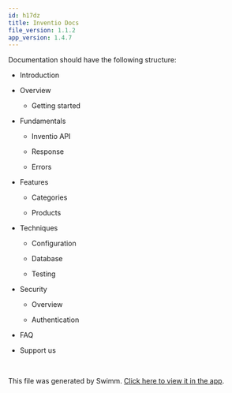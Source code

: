 ```yaml
---
id: h17dz
title: Inventio Docs
file_version: 1.1.2
app_version: 1.4.7
---
```


<!-- Intro - Do not remove this comment -->
Documentation should have the following structure:

*   Introduction
    
*   Overview
    
    *   Getting started
        
*   Fundamentals
    
    *   Inventio API
        
    *   Response
        
    *   Errors
        
*   Features
    
    *   Categories
        
    *   Products
        
*   Techniques
    
    *   Configuration
        
    *   Database
        
    *   Testing
        
*   Security
    
    *   Overview
        
    *   Authentication
        
*   FAQ
    
*   Support us

<br/>

This file was generated by Swimm. [Click here to view it in the app](/repos/Z2l0aHViJTNBJTNBaW52ZW50aW8lM0ElM0F2dmVsYw==/playlists/h17dz).
